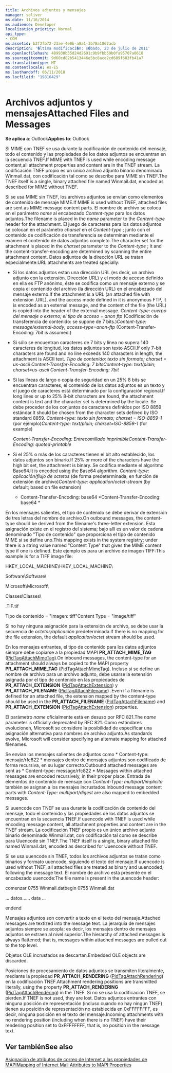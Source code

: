 ```yaml
---
title: Archivos adjuntos y mensajes
manager: soliver
ms.date: 11/16/2014
ms.audience: Developer
localization_priority: Normal
api_type:
- COM
ms.assetid: b2f2fb72-23ae-4e0b-a8a1-3b78a1862acb
description: '�ltima modificaci�n: s�bado, 23 de julio de 2011'
ms.openlocfilehash: 489930b35d24d2691c9b9fbb59b0fa95707a0618
ms.sourcegitcommit: 9d60cd82b5413446e5bc8ace2cd689f683fb41a7
ms.translationtype: MT
ms.contentlocale: es-ES
ms.lasthandoff: 06/11/2018
ms.locfileid: "19816429"
---
```

# <a name="attached-files-and-messages"></a><span data-ttu-id="ff59e-103">Archivos adjuntos y mensajes</span><span class="sxs-lookup"><span data-stu-id="ff59e-103">Attached Files and Messages</span></span>

  
  
<span data-ttu-id="ff59e-104">**Se aplica a**: Outlook</span><span class="sxs-lookup"><span data-stu-id="ff59e-104">**Applies to**: Outlook</span></span> 
  
<span data-ttu-id="ff59e-105">Si MIME con TNEF se usa durante la codificación de contenido del mensaje, todo el contenido y las propiedades de los datos adjuntos se encuentran en la secuencia TNEF.</span><span class="sxs-lookup"><span data-stu-id="ff59e-105">If MIME with TNEF is used while encoding message content,all attachment properties and content are in the TNEF stream.</span></span> <span data-ttu-id="ff59e-106">La codificación TNEF propio es un único archivo adjunto binario denominado Winmail.dat, con codificación tal como se describe para MIME sin TNEF.</span><span class="sxs-lookup"><span data-stu-id="ff59e-106">The TNEF itself is a single, binary attached file named Winmail.dat, encoded as described for MIME without TNEF.</span></span> 
  
<span data-ttu-id="ff59e-107">Si se usa MIME sin TNEF, los archivos adjuntos se envían como elementos de contenido de mensaje MIME.</span><span class="sxs-lookup"><span data-stu-id="ff59e-107">If MIME is used without TNEF, attached files are sent as MIME message content parts.</span></span> <span data-ttu-id="ff59e-108">El nombre de archivo se coloca en el parámetro *name* al encabezado *Content-type* para los datos adjuntos.</span><span class="sxs-lookup"><span data-stu-id="ff59e-108">The filename is placed in the  *name*  parameter to the  *Content-type*  header for the attachment.</span></span> <span data-ttu-id="ff59e-109">El juego de caracteres para los datos adjuntos se colocan en el parámetro *charset* en el *Content-type* ; junto con el contenido de codificación de transferencia se determinan mediante el examen el contenido de datos adjuntos completo.</span><span class="sxs-lookup"><span data-stu-id="ff59e-109">The character set for the attachment is placed in the  *charset*  parameter to the  *Content-type*  ; it and the content-transfer-encoding are determined by scanning the entire attachment content.</span></span> <span data-ttu-id="ff59e-110">Datos adjuntos de la dirección URL se tratan especialmente:</span><span class="sxs-lookup"><span data-stu-id="ff59e-110">URL attachments are treated specially:</span></span> 
  
- <span data-ttu-id="ff59e-111">Si los datos adjuntos están una dirección URL (es decir, un archivo adjunto con la extensión. Dirección URL) y el modo de acceso definido en ella es FTP anónimo, éste se codifica como un mensaje externo y se copia el contenido del archivo (la dirección URL) en el encabezado del mensaje externo.</span><span class="sxs-lookup"><span data-stu-id="ff59e-111">If the attachment is a URL (an attached file with extension .URL), and the access mode defined in it is anonymous FTP, it is encoded as an external message, and the content of the file (the URL) is copied into the header of the external message.</span></span> <span data-ttu-id="ff59e-112">*Content-type: cuerpo del mensaje o externo; el tipo de acceso = anon ftp*  (Codificación de transferencia de contenido: se supone de 7 bits.)</span><span class="sxs-lookup"><span data-stu-id="ff59e-112">*Content-type: message/external-body; access-type=anon-ftp*  (Content-Transfer-Encoding: 7bit is assumed.)</span></span> 
    
- <span data-ttu-id="ff59e-113">Si sólo se encuentran caracteres de 7 bits y línea no supera 140 caracteres de longitud, los datos adjuntos son texto ASCII.</span><span class="sxs-lookup"><span data-stu-id="ff59e-113">If only 7-bit characters are found and no line exceeds 140 characters in length, the attachment is ASCII text.</span></span> <span data-ttu-id="ff59e-114">*Tipo de contenido: texto sin formato; charset = us-ascii Content-Transfer-Encoding: 7 bits*</span><span class="sxs-lookup"><span data-stu-id="ff59e-114">*Content-type: text/plain; charset=us-ascii Content-Transfer-Encoding: 7bit*</span></span> 
    
- <span data-ttu-id="ff59e-115">Si las líneas de largo o copia de seguridad en un 25% 8 bits se encuentran caracteres, el contenido de los datos adjuntos es un texto y el juego de caracteres está determinado por la configuración regional.</span><span class="sxs-lookup"><span data-stu-id="ff59e-115">If long lines or up to 25% 8-bit characters are found, the attachment content is text and the character set is determined by the locale.</span></span> <span data-ttu-id="ff59e-116">Se debe proceder de los conjuntos de caracteres definidos por ISO 8859 estándar.</span><span class="sxs-lookup"><span data-stu-id="ff59e-116">It should be chosen from the character sets defined by ISO standard 8859.</span></span> <span data-ttu-id="ff59e-117">*Content-type: texto sin formato; charset = ISO-8859-1*  (por ejemplo)</span><span class="sxs-lookup"><span data-stu-id="ff59e-117">*Content-type: text/plain; charset=ISO-8859-1*  (for example)</span></span> 
    
     <span data-ttu-id="ff59e-118">*Content-Transfer-Encoding: Entrecomillado imprimible*</span><span class="sxs-lookup"><span data-stu-id="ff59e-118">*Content-Transfer-Encoding: quoted-printable*</span></span> 
    
- <span data-ttu-id="ff59e-119">Si el 25% o más de los caracteres tienen el bit alto establecido, los datos adjuntos son binario.</span><span class="sxs-lookup"><span data-stu-id="ff59e-119">If 25% or more of the characters have the high bit set, the attachment is binary.</span></span> <span data-ttu-id="ff59e-120">Se codifica mediante el algoritmo Base64.</span><span class="sxs-lookup"><span data-stu-id="ff59e-120">It is encoded using the Base64 algorithm.</span></span> <span data-ttu-id="ff59e-121">*Content-type: aplicación/flujo de octetos*  (de forma predeterminada; en función de extensión de archivo)</span><span class="sxs-lookup"><span data-stu-id="ff59e-121">*Content-type: application/octet-stream*  (by default; based on file extension)</span></span> 
    
     * <span data-ttu-id="ff59e-122">Content-Transfer-Encoding: base64 \*</span><span class="sxs-lookup"><span data-stu-id="ff59e-122">Content-Transfer-Encoding: base64 \*</span></span> 
    
<span data-ttu-id="ff59e-123">En los mensajes salientes, el tipo de contenido se debe derivar de extensión de tres letras del nombre de archivo.</span><span class="sxs-lookup"><span data-stu-id="ff59e-123">On outbound messages, the content-type should be derived from the filename's three-letter extension.</span></span> <span data-ttu-id="ff59e-124">Esta asignación existe en el registro del sistema; bajo allí es un valor de cadena denominado "Tipo de contenido" que proporciona el tipo de contenido MIME si se define uno.</span><span class="sxs-lookup"><span data-stu-id="ff59e-124">This mapping exists in the system registry; under there is a string value named "Content Type" that gives the MIME content type if one is defined.</span></span> <span data-ttu-id="ff59e-125">Este ejemplo es para un archivo de imagen TIFF:</span><span class="sxs-lookup"><span data-stu-id="ff59e-125">This example is for a TIFF image file:</span></span>
  
<span data-ttu-id="ff59e-126">HKEY_LOCAL_MACHINE\\</span><span class="sxs-lookup"><span data-stu-id="ff59e-126">HKEY_LOCAL_MACHINE\\</span></span>
  
<span data-ttu-id="ff59e-127">Software\\</span><span class="sxs-lookup"><span data-stu-id="ff59e-127">Software\\</span></span>
  
<span data-ttu-id="ff59e-128">Microsoft\\</span><span class="sxs-lookup"><span data-stu-id="ff59e-128">Microsoft\\</span></span>
  
<span data-ttu-id="ff59e-129">Classes\\</span><span class="sxs-lookup"><span data-stu-id="ff59e-129">Classes\\</span></span>
  
<span data-ttu-id="ff59e-130">.TIF</span><span class="sxs-lookup"><span data-stu-id="ff59e-130">.tif</span></span>
  
<span data-ttu-id="ff59e-131">Tipo de contenido = "imagen: tiff"</span><span class="sxs-lookup"><span data-stu-id="ff59e-131">Content Type = "image/tiff"</span></span>
  
<span data-ttu-id="ff59e-132">Si no hay ninguna asignación para la extensión de archivo, se debe usar la secuencia de *octetos/aplicación* predeterminada.</span><span class="sxs-lookup"><span data-stu-id="ff59e-132">If there is no mapping for the file extension, the default  *application/octet*  stream should be used.</span></span> 
  
<span data-ttu-id="ff59e-133">En los mensajes entrantes, el tipo de contenido para los datos adjuntos siempre debe copiarse a la propiedad MAPI **PR_ATTACH_MIME_TAG** ([PidTagAttachMimeTag](pidtagattachmimetag-canonical-property.md)).</span><span class="sxs-lookup"><span data-stu-id="ff59e-133">On inbound messages, the content-type for an attachment should always be copied to the MAPI property **PR_ATTACH_MIME_TAG** ([PidTagAttachMimeTag](pidtagattachmimetag-canonical-property.md)).</span></span> <span data-ttu-id="ff59e-134">Incluso si se define un nombre de archivo para un archivo adjunto, debe usarse la extensión asignada por el tipo de contenido en las propiedades de **PR_ATTACH_EXTENSION** ([PidTagAttachExtension](pidtagattachextension-canonical-property.md)) y **PR_ATTACH_FILENAME** ([PidTagAttachFilename](pidtagattachfilename-canonical-property.md)) .</span><span class="sxs-lookup"><span data-stu-id="ff59e-134">Even if a filename is defined for an attached file, the extension mapped by the content-type should be used in the **PR_ATTACH_FILENAME** ([PidTagAttachFilename](pidtagattachfilename-canonical-property.md)) and **PR_ATTACH_EXTENSION** ([PidTagAttachExtension](pidtagattachextension-canonical-property.md)) properties.</span></span>
  
<span data-ttu-id="ff59e-135">El parámetro *name* oficialmente está en desuso por RFC 821.</span><span class="sxs-lookup"><span data-stu-id="ff59e-135">The  *name*  parameter is officially deprecated by RFC 821.</span></span> <span data-ttu-id="ff59e-136">Como estándares evolucionen, Microsoft se considere la posibilidad de especificar una asignación alternativa para nombres de archivo adjunto.</span><span class="sxs-lookup"><span data-stu-id="ff59e-136">As standards evolve, Microsoft will consider specifying an alternate mapping for attached filenames.</span></span> 
  
<span data-ttu-id="ff59e-137">Se envían los mensajes salientes de adjuntos como * Content-type: mensaje/rfc822 * mensajes dentro de mensajes adjuntos son codificado de forma recursiva, en su lugar correcto.</span><span class="sxs-lookup"><span data-stu-id="ff59e-137">Outbound attached messages are sent as * Content-type: message/rfc822 *  Messages within attached messages are encoded recursively, in their proper place.</span></span> <span data-ttu-id="ff59e-138">Entrada de elementos de contenido de mensaje con *Content-Type: multipart/implícita* también se asignan a los mensajes incrustados.</span><span class="sxs-lookup"><span data-stu-id="ff59e-138">Inbound message content parts with  *Content-Type: multipart/digest*  are also mapped to embedded messages.</span></span> 
  
<span data-ttu-id="ff59e-139">Si uuencode con TNEF se usa durante la codificación de contenido del mensaje, todo el contenido y las propiedades de los datos adjuntos se encuentran en la secuencia TNEF.</span><span class="sxs-lookup"><span data-stu-id="ff59e-139">If uuencode with TNEF is used while encoding message content, all attachment properties and content are in the TNEF stream.</span></span> <span data-ttu-id="ff59e-140">La codificación TNEF propio es un único archivo adjunto binario denominado Winmail.dat, con codificación tal como se describe para Uuencode sin TNEF.</span><span class="sxs-lookup"><span data-stu-id="ff59e-140">The TNEF itself is a single, binary attached file named Winmail.dat, encoded as described for Uuencode without TNEF.</span></span>
  
<span data-ttu-id="ff59e-141">Si se usa uuencode sin TNEF, todos los archivos adjuntos se tratan como binarios y formato uuencode, siguiendo el texto del mensaje.</span><span class="sxs-lookup"><span data-stu-id="ff59e-141">If uuencode is used without TNEF, all attached files are treated as binary and uuencoded, following the message text.</span></span> <span data-ttu-id="ff59e-142">El nombre de archivo está presente en el encabezado uuencode:</span><span class="sxs-lookup"><span data-stu-id="ff59e-142">The file name is present in the uuencode header:</span></span>
  
 <span data-ttu-id="ff59e-143">comenzar 0755 Winmail.dat</span><span class="sxs-lookup"><span data-stu-id="ff59e-143">begin 0755 Winmail.dat</span></span> 
  
 <span data-ttu-id="ff59e-144">… datos...</span><span class="sxs-lookup"><span data-stu-id="ff59e-144">... data ...</span></span> 
  
 <span data-ttu-id="ff59e-145">end</span><span class="sxs-lookup"><span data-stu-id="ff59e-145">end</span></span> 
  
<span data-ttu-id="ff59e-146">Mensajes adjuntos son convertir a texto en el texto del mensaje.</span><span class="sxs-lookup"><span data-stu-id="ff59e-146">Attached messages are textized into the message text.</span></span> <span data-ttu-id="ff59e-147">La jerarquía de mensajes adjuntos siempre se acopla; es decir, los mensajes dentro de mensajes adjuntos se extraen al nivel superior.</span><span class="sxs-lookup"><span data-stu-id="ff59e-147">The hierarchy of attached messages is always flattened; that is, messages within attached messages are pulled out to the top level.</span></span>
  
<span data-ttu-id="ff59e-148">Objetos OLE incrustados se descartan.</span><span class="sxs-lookup"><span data-stu-id="ff59e-148">Embedded OLE objects are discarded.</span></span>
  
<span data-ttu-id="ff59e-149">Posiciones de procesamiento de datos adjuntos se transmiten literalmente, mediante la propiedad **PR_ATTACH_RENDERING** ([PidTagAttachRendering](pidtagattachrendering-canonical-property.md)) en la codificación TNEF.</span><span class="sxs-lookup"><span data-stu-id="ff59e-149">Attachment rendering positions are transmitted literally, using the property **PR_ATTACH_RENDERING** ([PidTagAttachRendering](pidtagattachrendering-canonical-property.md)) in the TNEF.</span></span> <span data-ttu-id="ff59e-150">Si no se usa la codificación TNEF, se pierden.</span><span class="sxs-lookup"><span data-stu-id="ff59e-150">If TNEF is not used, they are lost.</span></span> <span data-ttu-id="ff59e-151">Datos adjuntos entrantes con ninguna posición de representación (incluso cuando no hay ningún TNEF) tienen su posición de representación no establecida en 0xFFFFFFFF, es decir, ninguna posición en el texto del mensaje.</span><span class="sxs-lookup"><span data-stu-id="ff59e-151">Incoming attachments with no rendering position (including when there is no TNEF) have their rendering position set to 0xFFFFFFFF, that is, no position in the message text.</span></span>
  
## <a name="see-also"></a><span data-ttu-id="ff59e-152">Ver también</span><span class="sxs-lookup"><span data-stu-id="ff59e-152">See also</span></span>



[<span data-ttu-id="ff59e-153">Asignación de atributos de correo de Internet a las propiedades de MAPI</span><span class="sxs-lookup"><span data-stu-id="ff59e-153">Mapping of Internet Mail Attributes to MAPI Properties</span></span>](mapping-of-internet-mail-attributes-to-mapi-properties.md)

